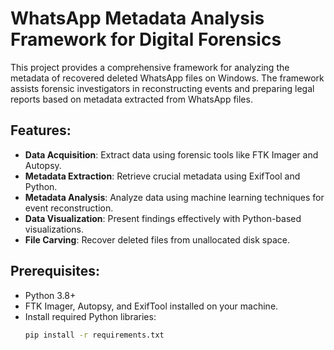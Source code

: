# WhatsApp Metadata Analysis Framework for Digital Forensics 

This project provides a comprehensive framework for analyzing the metadata of recovered deleted WhatsApp files on Windows. The framework assists forensic investigators in reconstructing events and preparing legal reports based on metadata extracted from WhatsApp files.

## Features:
- **Data Acquisition**: Extract data using forensic tools like FTK Imager and Autopsy.  
- **Metadata Extraction**: Retrieve crucial metadata using ExifTool and Python.  
- **Metadata Analysis**: Analyze data using machine learning techniques for event reconstruction.  
- **Data Visualization**: Present findings effectively with Python-based visualizations.  
- **File Carving**: Recover deleted files from unallocated disk space.

## Prerequisites:
- Python 3.8+
- FTK Imager, Autopsy, and ExifTool installed on your machine.
- Install required Python libraries:
  ```bash
  pip install -r requirements.txt
